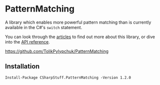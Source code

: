 # PatternMatching

A library which enables more powerful pattern matching
than is currently available in the C#'s `switch` statement.

You can look through the
[articles](https://tolikpylypchuk.github.io/PatternMatching/v1.2.0/articles/intro.html)
to find out more about this library, or dive into the
[API reference](https://tolikpylypchuk.github.io/PatternMatching/v1.2.0/api/index.html).

https://github.com/TolikPylypchuk/PatternMatching

## Installation

```
Install-Package CSharpStuff.PatternMatching -Version 1.2.0
```
